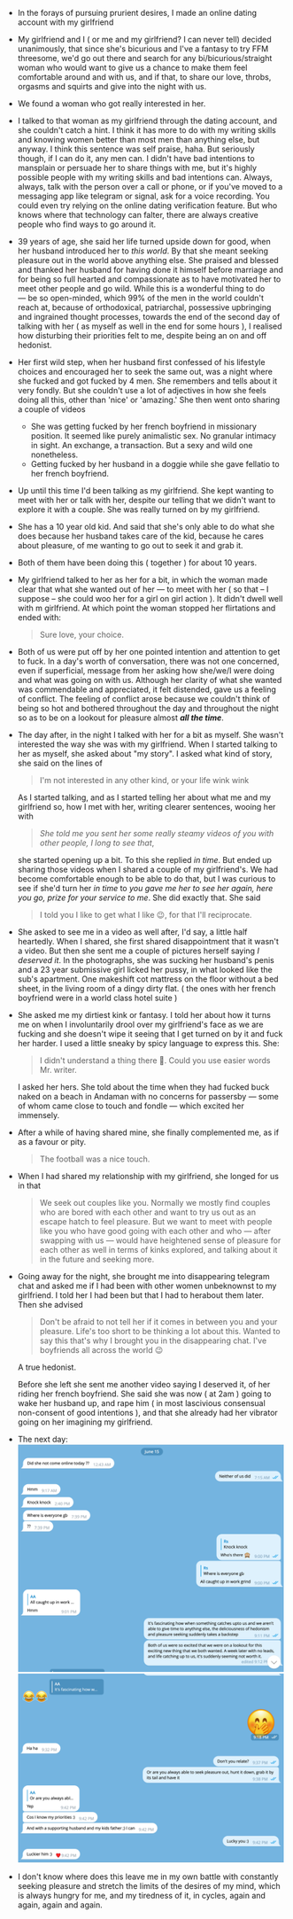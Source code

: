 - In the forays of pursuing prurient desires, I made an online dating account with my girlfriend
- My girlfriend and I ( or me and my girlfriend? I can never tell) decided unanimously, that since she's bicurious and I've a fantasy to try FFM threesome, we'd go out there and search for any bi/bicurious/straight woman who would want to give us a chance to make them feel comfortable around and with us, and if that, to share our love, throbs, orgasms and squirts and give into the night with us.
- We found a woman who got really interested in her.
- I talked to that woman as my girlfriend through the dating account, and she couldn't catch a hint. I think it has more to do with my writing skills and knowing women better than most men than anything else, but anyway. I think this sentence was self praise, haha. But seriously though, if I can do it, any men can. I didn't have bad intentions to mansplain or persuade her to share things with me, but it's highly possible people with my writing skills and bad intentions can. Always, always, talk with the person over a call or phone, or if you've moved to a messaging app like telegram or signal, ask for a voice recording. You could even try relying on the online dating verification feature. But who knows where that technology can falter, there are always creative people who find ways to go around it.
- 39 years of age, she said her life turned upside down for good, when her husband introduced her to *this world*. By that she meant seeking pleasure out in the world above anything else. She praised and blessed and thanked her husband for having done it himself before marriage and for being so full hearted and compassionate as to have motivated her to meet other people and go wild. While this is a wonderful thing to do — be so open-minded, which 99% of the men in the world couldn't reach at, because of orthodoxical, patriarchal, possessive upbringing and ingrained thought processes, towards the end of the second day of talking with her ( as myself as well in the end for some hours ), I realised how disturbing their priorities felt to me, despite being an on and off hedonist.
- Her first wild step, when her husband first confessed of his lifestyle choices and encouraged her to seek the same out, was a night where she fucked and got fucked by 4 men. She remembers and tells about it very fondly. But she couldn't use a lot of adjectives in how she feels doing all this, other than 'nice' or 'amazing.' She then went onto sharing a couple of videos
	- She was getting fucked by her french boyfriend in missionary position. It seemed like purely animalistic sex. No granular intimacy in sight. An exchange, a transaction. But a sexy and wild one nonetheless.
	- Getting fucked by her husband in a doggie while she gave fellatio to her french boyfriend.
- Up until this time I'd been talking as my girlfriend. She kept wanting to meet with her or talk with her, despite our telling that we didn't want to explore it with a couple. She was really turned on by my girlfriend.
- She has a 10 year old kid. And said that she's only able to do what she does because her husband takes care of the kid, because he cares about pleasure, of me wanting to go out to seek it and grab it.
- Both of them have been doing this ( together ) for about 10 years.
- My girlfriend talked to her as her for a bit, in which the woman made clear that what she wanted out of her — to meet with her ( so that – I suppose – she could woo her for a girl on girl action ). It didn't dwell well with m girlfriend. At which point the woman stopped her flirtations and ended with:
  
  > Sure love, your choice.
- Both of us were put off by her one pointed intention and attention to get to fuck. In a day's worth of conversation, there was not one concerned, even if superficial, message from her asking how she/we/I were doing and what was going on with us. Although her clarity of what she wanted was commendable and appreciated, it felt distended, gave us a feeling of conflict. The feeling of conflict arose because we couldn't think of being so hot and bothered throughout the day and throughout the night so as to be on a lookout for pleasure almost ***all the time***.
- The day after, in the night I talked with her for a bit as myself. She wasn't interested the way she was with my girlfriend. When I started talking to her as myself, she asked about "my story". I asked what kind of story, she said on the lines of 
  
  > I'm not interested in any other kind, or your life wink wink
  
  As I started talking, and as I started telling her about what me and my girlfriend so, how I met with her, writing clearer sentences, wooing her with
  
  > _She told me you sent her some really steamy videos of you with other people, I long to see that_,
  
  she started opening up a bit. To this she replied _in time_. But ended up sharing those videos when I shared a couple of my girlfriend's. We had become comfortable enough to be able to do that, but I was curious to see if she'd turn her _in time_ to _you gave me her to see her again, here you go, prize for your service to me_. She did exactly that. She said
  
  > I told you I like to get what I like 😉, for that I'll reciprocate.
- She asked to see me in a video as well after, I'd say, a little half heartedly. When I shared, she first shared disappointment that it wasn't a video. But then she sent me a couple of pictures herself saying _I deserved it_. In the photographs, she was sucking her husband's penis and a 23 year submissive girl licked her pussy, in what looked like the sub's apartment. One makeshift cot mattress on the floor without a bed sheet, in the living room of a dingy dirty flat. ( the ones with her french boyfriend were in a world class hotel suite )
- She asked me my dirtiest kink or fantasy. I told her about how it turns me on when I involuntarily drool over my girlfriend's face as we are fucking and she doesn't wipe it seeing that I get turned on by it and fuck her harder. I used a little sneaky by spicy language to express this. She:
  > I didn't understand a thing there 🤣. Could you use easier words Mr. writer.
  
  I asked her hers. She told about the time when they had fucked buck naked on a beach in Andaman with no concerns for passersby — some of whom came close to touch and fondle — which excited her immensely.
- After a while of having shared mine, she finally complemented me, as if as a favour or pity.
  
  > The football was a nice touch.
- When I had shared my relationship with my girlfriend, she longed for us in that
  > We seek out couples like you. Normally we mostly find couples who are bored with each other and want to try us out as an escape hatch to feel pleasure. But we want to meet with people like you who have good going with each other and who — after swapping with us — would have heightened sense of pleasure for each other as well in terms of kinks explored, and talking about it in the future and seeking more.
- Going away for the night, she brought me into disappearing telegram chat and asked me if I had been with other women unbeknownst to my girlfriend. I told her I had been but that I had to herabout them later. Then she advised
  
  > Don't be afraid to not tell her if it comes in between you and your pleasure. Life's too short to be thinking a lot about this. Wanted to say this that's why I brought you in the disappearing chat. I've boyfriends all across the world 😉
  
  A true hedonist.
  
  Before she left she sent me another video saying I deserved it, of her riding her french boyfriend. She said she was now ( at 2am ) going to wake her husband up, and rape him ( in most lascivious consensual non-consent of good intentions ), and that she already had her vibrator going on her imagining my girlfriend.
- The next day:
  ![Screenshot 2023-06-16 at 11.28.32 AM.png](../assets/Screenshot_2023-06-16_at_11.28.32_AM_1686895115944_0.png)
  ![Screenshot 2023-06-16 at 11.28.50 AM.png](../assets/Screenshot_2023-06-16_at_11.28.50_AM_1686895133456_0.png)
- I don't know where does this leave me in my own battle with constantly seeking pleasure and stretch the limits of the desires of my mind, which is always hungry for me, and my tiredness of it, in cycles, again and again, again and again.